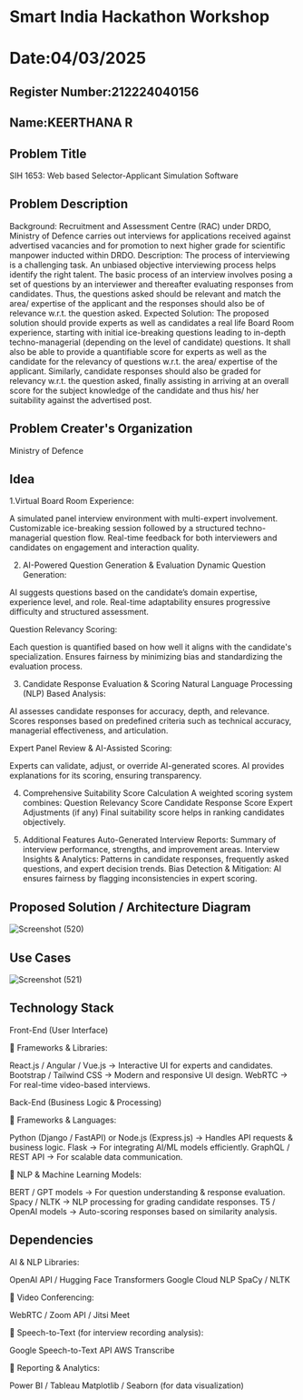 # Smart India Hackathon Workshop
# Date:04/03/2025
## Register Number:212224040156
## Name:KEERTHANA R
## Problem Title
SIH 1653: Web based Selector-Applicant Simulation Software
## Problem Description
Background: Recruitment and Assessment Centre (RAC) under DRDO, Ministry of Defence carries out interviews for applications received against advertised vacancies and for promotion to next higher grade for scientific manpower inducted within DRDO. Description: The process of interviewing is a challenging task. An unbiased objective interviewing process helps identify the right talent. The basic process of an interview involves posing a set of questions by an interviewer and thereafter evaluating responses from candidates. Thus, the questions asked should be relevant and match the area/ expertise of the applicant and the responses should also be of relevance w.r.t. the question asked. Expected Solution: The proposed solution should provide experts as well as candidates a real life Board Room experience, starting with initial ice-breaking questions leading to in-depth techno-managerial (depending on the level of candidate) questions. It shall also be able to provide a quantifiable score for experts as well as the candidate for the relevancy of questions w.r.t. the area/ expertise of the applicant. Similarly, candidate responses should also be graded for relevancy w.r.t. the question asked, finally assisting in arriving at an overall score for the subject knowledge of the candidate and thus his/ her suitability against the advertised post.

## Problem Creater's Organization
Ministry of Defence

## Idea
1.Virtual Board Room Experience:

A simulated panel interview environment with multi-expert involvement.
Customizable ice-breaking session followed by a structured techno-managerial question flow.
Real-time feedback for both interviewers and candidates on engagement and interaction quality.

2. AI-Powered Question Generation & Evaluation
Dynamic Question Generation:

AI suggests questions based on the candidate’s domain expertise, experience level, and role.
Real-time adaptability ensures progressive difficulty and structured assessment.

Question Relevancy Scoring:

Each question is quantified based on how well it aligns with the candidate's specialization.
Ensures fairness by minimizing bias and standardizing the evaluation process.

3. Candidate Response Evaluation & Scoring
Natural Language Processing (NLP) Based Analysis:

AI assesses candidate responses for accuracy, depth, and relevance.
Scores responses based on predefined criteria such as technical accuracy, managerial effectiveness, and articulation.

Expert Panel Review & AI-Assisted Scoring:

Experts can validate, adjust, or override AI-generated scores.
AI provides explanations for its scoring, ensuring transparency.

4. Comprehensive Suitability Score Calculation
A weighted scoring system combines:
Question Relevancy Score
Candidate Response Score
Expert Adjustments (if any)
Final suitability score helps in ranking candidates objectively.

5. Additional Features
Auto-Generated Interview Reports: Summary of interview performance, strengths, and improvement areas.
Interview Insights & Analytics: Patterns in candidate responses, frequently asked questions, and expert decision trends.
Bias Detection & Mitigation: AI ensures fairness by flagging inconsistencies in expert scoring.

## Proposed Solution / Architecture Diagram
![Screenshot (520)](https://github.com/user-attachments/assets/2b620391-aac4-48bc-acd5-76fa5d635748)


## Use Cases
![Screenshot (521)](https://github.com/user-attachments/assets/316e32a4-8681-4f22-b593-87f803a28bd9)


## Technology Stack
Front-End (User Interface)

🔹 Frameworks & Libraries:

React.js / Angular / Vue.js → Interactive UI for experts and candidates.
Bootstrap / Tailwind CSS → Modern and responsive UI design.
WebRTC → For real-time video-based interviews.

Back-End (Business Logic & Processing)

🔹 Frameworks & Languages:

Python (Django / FastAPI) or Node.js (Express.js) → Handles API requests & business logic.
Flask → For integrating AI/ML models efficiently.
GraphQL / REST API → For scalable data communication.

🔹 NLP & Machine Learning Models:

BERT / GPT models → For question understanding & response evaluation.
Spacy / NLTK → NLP processing for grading candidate responses.
T5 / OpenAI models → Auto-scoring responses based on similarity analysis.

## Dependencies

AI & NLP Libraries:

OpenAI API / Hugging Face Transformers
Google Cloud NLP
SpaCy / NLTK

🔹 Video Conferencing:

WebRTC / Zoom API / Jitsi Meet

🔹 Speech-to-Text (for interview recording analysis):

Google Speech-to-Text API
AWS Transcribe

🔹 Reporting & Analytics:

Power BI / Tableau
Matplotlib / Seaborn (for data visualization)
